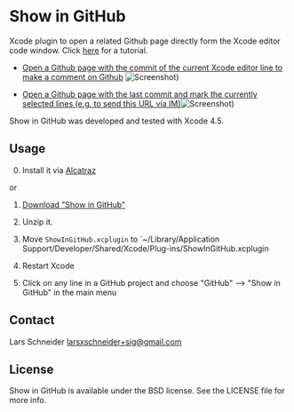 # Show in GitHub
Xcode plugin to open a related Github page directly form the Xcode editor code window. Click [here](http://www.youtube.com/watch?v=dWRjkYk8A6s) for a tutorial.


* [Open a Github page with the commit of the current Xcode editor line to make a comment on Github](https://github.com/larsxschneider/ShowInGitHub/commit/2149a9b4944770c2f1430761cc13abee6fa8bbe5#L0R190) ![Screenshot](https://raw.github.com/larsxschneider/ShowInGitHub/master/open_commit_example.png))


* [Open a Github page with the last commit and mark the currently selected lines (e.g. to send this URL via IM)](https://github.com/larsxschneider/ShowInGitHub/blob/48a2316b918eb540e1ed8d852fed523f927d40af/Source/Classes/SIGPlugin.m#L199-210)![Screenshot](https://raw.github.com/larsxschneider/ShowInGitHub/master/open_file_example.png))

Show in GitHub was developed and tested with Xcode 4.5.

## Usage

0. Install it via [Alcatraz](http://mneorr.github.io/Alcatraz/)

or

1. [Download "Show in GitHub"](https://github.com/downloads/larsxschneider/ShowInGitHub/ShowInGitHub.zip)

2. Unzip it.

3. Move `ShowInGitHub.xcplugin` to `~/Library/Application Support/Developer/Shared/Xcode/Plug-ins/ShowInGitHub.xcplugin

3. Restart Xcode

4. Click on any line in a GitHub project and choose "GitHub" --> "Show in GitHub" in the main menu


## Contact

Lars Schneider <larsxschneider+sig@gmail.com>


## License

Show in GitHub is available under the BSD license. See the LICENSE file for more info.
